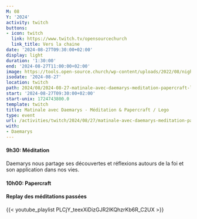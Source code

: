 ```yaml
---
M: 08
Y: '2024'
activity: twitch
buttons:
- icon: twitch
  link: https://www.twitch.tv/opensourcechurch
  link_title: Vers la chaine
date: '2024-08-27T09:30:00+02:00'
display: light
duration: '1:30:00'
end: '2024-08-27T11:00:00+02:00'
image: https://tools.open-source.church/wp-content/uploads/2022/08/night-sky-osc-noms-de-dieu.jpg
isodate: '2024-08-27'
location: twitch
path: 2024/08/2024-08-27-matinale-avec-daemarys-meditation-papercraft-lego.md
start: '2024-08-27T09:30:00+02:00'
start-unix: 1724743800.0
template: twitch
title: Matinale avec Daemarys - Méditation & Papercraft / Lego
type: event
url: /activities/twitch/2024/08/27/matinale-avec-daemarys-meditation-papercraft-lego
with:
- Daemarys
---
```

#### 9h30: Méditation



Daemarys nous partage ses découvertes et réflexions autours de la foi et son application dans nos vies.

#### 10h00: Papercraft


#### Replay des méditations passées

{{< youtube_playlist PLCjY_teexXiDizGJR2lKQhzrKb6R_C2UX >}}